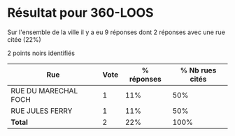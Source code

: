 # Résultat pour 360-LOOS

Sur l'ensemble de la ville il y a eu 9 réponses dont 2 réponses avec une rue citée (22%)

2 points noirs identifiés

| Rue | Vote | % réponses | % Nb rues cités|
|-----|------|------------|----------------|
| RUE DU MARECHAL FOCH | 1 | 11% | 50%|
| RUE JULES FERRY | 1 | 11% | 50%|
| **Total** | 2 | 22% | 100%|
